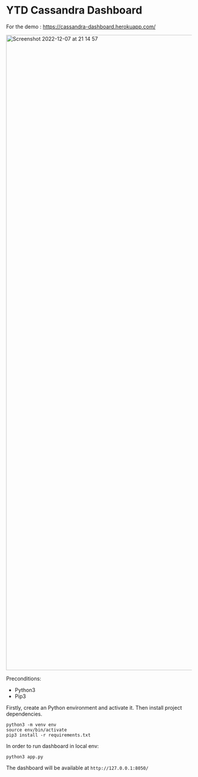 # YTD Cassandra Dashboard

For the demo : https://cassandra-dashboard.herokuapp.com/

<img width="1723" alt="Screenshot 2022-12-07 at 21 14 57" src="https://user-images.githubusercontent.com/59481646/206288748-7266581c-ebf1-4c5a-b19c-3a489cddea71.png">
 

  Preconditions:
* Python3
* Pip3

Firstly, create an Python environment and activate it. Then install project dependencies.

```
python3 -m venv env
source env/bin/activate
pip3 install -r requirements.txt
```

In order to run dashboard in local env:
```
python3 app.py
```

The dashboard will be available at `http://127.0.0.1:8050/`

